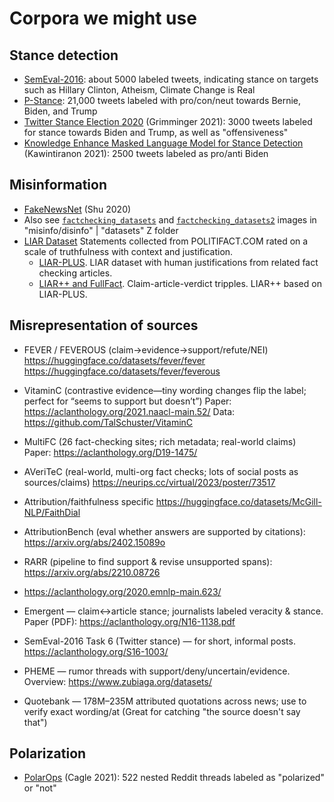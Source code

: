# Corpora we might use

## Stance detection
* [SemEval-2016](https://www.saifmohammad.com/WebPages/StanceDataset.htm):
  about 5000 labeled tweets, indicating stance on targets such as Hillary
  Clinton, Atheism, Climate Change is Real
* [P-Stance](https://aclanthology.org/2021.findings-acl.208.pdf): 21,000 tweets
  labeled with pro/con/neut towards Bernie, Biden, and Trump
* [Twitter Stance Election 2020](https://arxiv.org/abs/2103.01664)
  (Grimminger 2021): 3000 tweets labeled for stance towards Biden and Trump, as well as "offensiveness"
* [Knowledge Enhance Masked Language Model for Stance
  Detection](https://portals.mdi.georgetown.edu/public/stance-detection-KE-MLM)
  (Kawintiranon 2021): 2500 tweets labeled as pro/anti Biden

## Misinformation
* [FakeNewsNet](https://github.com/KaiDMML/FakeNewsNet) (Shu 2020)
* Also see
  [`factchecking_datasets`](https://files.zotero.net/eyJleHBpcmVzIjoxNzU3Njk0NzUyLCJoYXNoIjoiMmE0NzVhYWQ1NTA4ODcwODM5NWZkZjYzNjI1M2NiMGQiLCJpdGVtIjoiMjA4MTcwNThcL0FVQUlTSjZCIiwiZmlsZW5hbWUiOiJmYWN0Y2hlY2tpbmdfZGF0YXNldHMucG5nIiwiY29udGVudFR5cGUiOiJpbWFnZVwvcG5nIn0%3D/0c05a25813f87bbc205919b863fdbe4172c18d3bbe33a13b73c4649cfe22c444/factchecking_datasets.png)
  and
  [`factchecking_datasets2`](https://files.zotero.net/eyJleHBpcmVzIjoxNzU3Njk0NzkzLCJoYXNoIjoiYWI2YTQzMDc3OWIyMjdkMzBjZTE2NDU2NmRhZDMxMjAiLCJpdGVtIjoiMjA4MTcwNThcL0E2NlNaNThFIiwiZmlsZW5hbWUiOiJmYWN0Y2hlY2tpbmdfZGF0YXNldHMyLnBuZyIsImNvbnRlbnRUeXBlIjoiaW1hZ2VcL3BuZyJ9/6d5b011e800a64479a4684d86ef6011866b3823359ed17fc3ece8ddddbe9b2f6/factchecking_datasets2.png) images in "misinfo/disinfo" | "datasets"
  Z folder
* [LIAR Dataset](https://sites.cs.ucsb.edu/~william/papers/acl2017.pdf) Statements collected from POLITIFACT.COM rated on a scale of truthfulness with context and justification.
   * [LIAR-PLUS](https://github.com/Tariq60/LIAR-PLUS).  LIAR dataset with human justifications from related fact checking articles.
   * [LIAR++ and FullFact](https://github.com/LanD-FBK/benchmark-gen-explanations). Claim-article-verdict tripples.  LIAR++ based on LIAR-PLUS.

## Misrepresentation of sources

* FEVER / FEVEROUS (claim→evidence→support/refute/NEI)
https://huggingface.co/datasets/fever/fever
https://huggingface.co/datasets/fever/feverous

* VitaminC (contrastive evidence—tiny wording changes flip the label; perfect for “seems to support but doesn’t”)
Paper: https://aclanthology.org/2021.naacl-main.52/ Data: https://github.com/TalSchuster/VitaminC

* MultiFC (26 fact-checking sites; rich metadata; real-world claims)
Paper: https://aclanthology.org/D19-1475/

* AVeriTeC (real-world, multi-org fact checks; lots of social posts as sources/claims)
https://neurips.cc/virtual/2023/poster/73517

* Attribution/faithfulness specific
https://huggingface.co/datasets/McGill-NLP/FaithDial

* AttributionBench (eval whether answers are supported by citations):
https://arxiv.org/abs/2402.15089o

* RARR (pipeline to find support & revise unsupported spans): https://arxiv.org/abs/2210.08726

* https://aclanthology.org/2020.emnlp-main.623/

* Emergent — claim↔article stance; journalists labeled veracity & stance.
Paper (PDF): https://aclanthology.org/N16-1138.pdf

* SemEval-2016 Task 6 (Twitter stance) — for short, informal posts.
https://aclanthology.org/S16-1003/

* PHEME — rumor threads with support/deny/uncertain/evidence.
Overview: https://www.zubiaga.org/datasets/

* Quotebank — 178M–235M attributed quotations across news; use to verify exact
 wording/at  (Great for catching "the source doesn't say that")

## Polarization
* [PolarOps](http://stephendavies.org/writings/IC2S2_2022abstract.pdf) (Cagle 2021): 522 nested Reddit threads labeled as "polarized" or "not"

